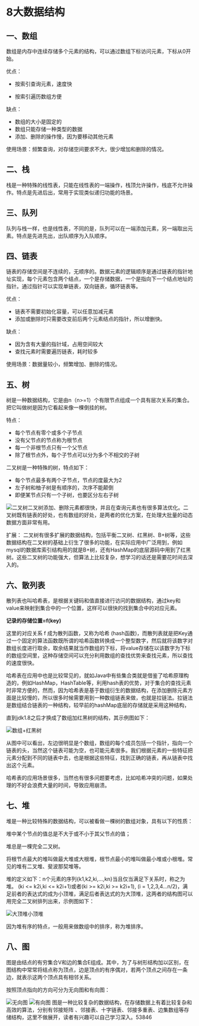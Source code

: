 # 8大数据结构

## 一、数组

数组是内存中连续存储多个元素的结构，可以通过数组下标访问元素，下标从0开始。

优点：

- 按索引查询元素，速度快

- 按索引遍历数组方便

缺点：

- 数组的大小是固定的
- 数组只能存储一种类型的数据
- 添加、删除的操作慢，因为要移动其他元素

使用场景：频繁查询，对存储空间要求不大，很少增加和删除的情况。

## 二、栈

栈是一种特殊的线性表，只能在线性表的一端操作，栈顶允许操作，栈底不允许操作。特点是先进后出，常用于实现类似递归功能的场景。

## 三、队列

队列与栈一样，也是线性表，不同的是，队列可以在一端添加元素，另一端取出元素。特点是先进先出，出队顺序为入队顺序。

## 四、链表

链表的存储空间是不连续的，无顺序的。数据元素的逻辑顺序是通过链表的指针地址实现，每个元素包含两个结点，一个是存储数据，一个是指向下一个结点地址的指针。通过指针可以实现单链表，双向链表，循环链表等。

优点：

- 链表不需要初始化容量，可以任意加减元素
- 添加或删除时只需要改变前后两个元素结点的指针，所以增删快。

缺点：

- 因为含有大量的指针域，占用空间较大
- 查找元素时需要遍历链表，耗时较多

使用场景：数据量较小，频繁增加、删除的情况。

## 五、树

树是一种数据结构，它是由n（n>=1）个有限节点组成一个具有层次关系的集合。把它叫做树是因为它看起来像一棵倒挂的树。

特点：

- 每个节点有零个或多个子节点
- 没有父节点的节点称为根节点
- 每一个非根节点只有一个父节点
- 除了根节点外，每个子节点可以分为多个不相交的子树

二叉树是一种特殊的树，特点如下：

- 每个节点最多有两个子节点，节点的度最大为2
- 左子树和柚子树是有顺序的，次序不能颠倒
- 即便某节点只有一个子树，也要区分左右子树

![二叉树](G:\资料\复习笔记\My-study-notes\assets\imgs\二叉树.png)二叉树添加、删除元素都很快，并且在查询元素也有很多算法优化。二叉树既有链表的好处，也有数组的好处，是两者的优化方案，在处理大批量的动态数据方面非常有用。

扩展： 
二叉树有很多扩展的数据结构，包括平衡二叉树、红黑树、B+树等，这些数据结构在二叉树的基础上衍生了很多的功能，在实际应用中广泛用到，例如mysql的数据库索引结构用的就是B+树，还有HashMap的底层源码中用到了红黑树。这些二叉树的功能强大，但算法上比较复杂，想学习的话还是需要花时间去深入的。

## 六、散列表

散列表也叫哈希表，是根据关键码和值直接进行访问的数据结构，通过key和value来映射到集合中的一个位置，这样可以很快的找到集合中的对应元素。

**记录的存储位置=f(key)**

这里的对应关系 f 成为散列函数，又称为哈希 (hash函数)，而散列表就是把Key通过一个固定的算法函数既所谓的哈希函数转换成一个整型数字，然后就将该数字对数组长度进行取余，取余结果就当作数组的下标，将value存储在以该数字为下标的数组空间里，这种存储空间可以充分利用数组的查找优势来查找元素，所以查找的速度很快。

哈希表在应用中也是比较常见的，就如Java中有些集合类就是借鉴了哈希原理构造的，例如HashMap，HashTable等，利用hash表的优势，对于集合的查找元素时非常方便的，然而，因为哈希表是基于数组衍生的数据结构，在添加删除元素方面是比较慢的，所以很多时候需要用到一种数组链表来做，也就是拉链法。拉链法是数组结合链表的一种结构，较早前的hashMap底层的存储就是采用这种结构，

直到jdk1.8之后才换成了数组加红黑树的结构，其示例图如下： 

![数组+红黑树](G:\资料\复习笔记\My-study-notes\assets\imgs\数组+红黑树.png)

从图中可以看出，左边很明显是个数组，数组的每个成员包括一个指针，指向一个链表的头，当然这个链表可能为空，也可能元素很多。我们根据元素的一些特征把元素分配到不同的链表中去，也是根据这些特征，找到正确的链表，再从链表中找出这个元素。

哈希表的应用场景很多，当然也有很多问题要考虑，比如哈希冲突的问题，如果处理的不好会浪费大量的时间，导致应用崩溃。

## 七、堆

堆是一种比较特殊的数据结构，可以被看做一棵树的数组对象，具有以下的性质：

堆中某个节点的值总是不大于或不小于其父节点的值；

堆总是一棵完全二叉树。

将根节点最大的堆叫做最大堆或大根堆，根节点最小的堆叫做最小堆或小根堆。常见的堆有二叉堆、斐波那契堆等。

堆的定义如下：n个元素的序列{k1,k2,ki,…,kn}当且仅当满足下关系时，称之为堆。 
(ki <= k2i,ki <= k2i+1)或者(ki >= k2i,ki >= k2i+1), (i = 1,2,3,4…n/2)，满足前者的表达式的成为小顶堆，满足后者表达式的为大顶堆，这两者的结构图可以用完全二叉树排列出来，示例图如下： 

![大顶堆小顶堆](G:\资料\复习笔记\My-study-notes\assets\imgs\大顶堆小顶堆.png)

因为堆有序的特点，一般用来做数组中的排序，称为堆排序。

## 八、图

图是由结点的有穷集合V和边的集合E组成。其中，为了与树形结构加以区别，在图结构中常常将结点称为顶点，边是顶点的有序偶对，若两个顶点之间存在一条边，就表示这两个顶点具有相邻关系。

按照顶点指向的方向可分为无向图和有向图： 

![无向图](G:\资料\复习笔记\My-study-notes\assets\imgs\无向图.png)
![有向图](G:\资料\复习笔记\My-study-notes\assets\imgs\有向图.png)
图是一种比较复杂的数据结构，在存储数据上有着比较复杂和高效的算法，分别有邻接矩阵 、邻接表、十字链表、邻接多重表、边集数组等存储结构，这里不做展开，读者有兴趣可以自己学习深入。53846